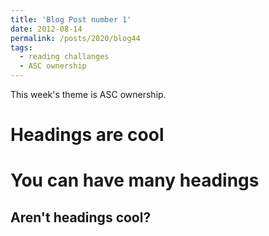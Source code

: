 ```yaml
---
title: 'Blog Post number 1'
date: 2012-08-14
permalink: /posts/2020/blog44
tags:
  - reading challanges
  - ASC ownership
---
```


This week's theme is ASC ownership.

Headings are cool
======

You can have many headings
======

Aren't headings cool?
------
